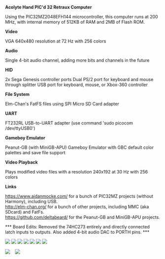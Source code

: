<b>Acolyte Hand PIC'd 32 Retraux Computer</b>

Using the PIC32MZ2048EFH144 microcontroller, this computer runs at 200 MHz, with internal memory of 512KB of RAM and 2MB of Flash ROM.  

<b>Video</b>

VGA 640x480 resolution at 72 Hz with 256 colors

<b>Audio</b>

Single 4-bit audio channel, adding more bits and channels in the future

<b>HID</b>

2x Sega Genesis controller ports
Dual PS/2 port for keyboard and mouse through splitter
USB port for keyboard, mouse, or Xbox-360 controller

<b>File System</b>

Elm-Chan's FatFS files using SPI Micro SD Card adapter

<b>UART</b>

FT232RL USB-to-UART adapter (use command 'sudo picocom /dev/ttyUSB0')

<b>Gameboy Emulator</b>

Peanut-GB (with MiniGB-APU) Gameboy Emulator with GBC default color palettes and save file support

<b>Video Playback</b>

Plays modified video files with a resolution 240x192 at 30 Hz with 256 colors

<b>Links</b>

<a href="https://www.aidanmocke.com/">https://www.aidanmocke.com/</a> for a bunch of PIC32MZ projects (without Harmony), including USB.<br>
<a href="http://elm-chan.org/">http://elm-chan.org/</a> for a bunch of other projects, including MMC (aka SDcard) and FatFs.<br>
<a href="https://github.com/deltabeard/">https://github.com/deltabeard/</a> for the Peanut-GB and MiniGB-APU projects.<br>

*** Board Edits: Removed the 74HC273 entirely and directly connected latch inputs to outputs.  Also added 4-bit audio DAC to PORTH pins. ***

<img src="BOARD-PICTURE.jpg">

<img src="PRINTED-CASE.jpg">

<img src="MIKU-MENU.jpg">

<img src="MIKU-TETRA.jpg">

<img src="BAD-APPLE.jpg">

<img src="SCRATCH-PAD.jpg">

<img src="ZELDA-GB.jpg">

<img src="AV-SKYRIM.gif">&nbsp;&nbsp;&nbsp;&nbsp;<img src="AV-BADAPPLE.gif">


